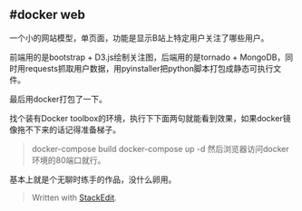 #docker web
------------------------

一个小的网站模型，单页面，功能是显示B站上特定用户关注了哪些用户。

前端用的是bootstrap + D3.js绘制关注图，后端用的是tornado + MongoDB，同时用requests抓取用户数据，用pyinstaller把python脚本打包成静态可执行文件。

最后用docker打包了一下。

找个装有Docker toolbox的环境，执行下下面两句就能看到效果，如果docker镜像拖不下来的话记得准备梯子。
> docker-compose build
> docker-compose up -d
然后浏览器访问docker环境的80端口就行。


基本上就是个无聊时练手的作品，没什么卵用。


> Written with [StackEdit](https://stackedit.io/).